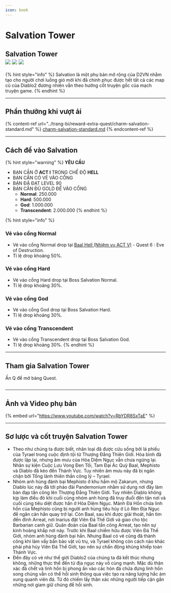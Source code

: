 ```yaml
---
icon: book
---
```


# Salvation Tower

Salvation Tower\
![](https://i0.wp.com/diablo2-vn.com/wp-content/uploads/2020/09/Baal_28Diablo_II29.gif?resize=88%2C204\&ssl=1) ![](https://i1.wp.com/diablo2-vn.com/wp-content/uploads/2020/09/Mephisto_28Diablo_II29.gif?resize=185%2C171\&ssl=1) ![](https://i1.wp.com/diablo2-vn.com/wp-content/uploads/2020/09/Diablo_28Diablo_II29.gif?resize=135%2C158\&ssl=1)
----------------------------------------------------------------------------------------------------------------------------------------------------------------------------------------------------------------------------------------------------------------------------------------------------------------------------------------------------

{% hint style="info" %}
Salvation là một phụ bản mở rộng của D2VN nhằm tạo cho người chơi luồng gió mới khi đã chinh phục được hết tất cả các map cũ của Diablo2 đương nhiên vẫn theo hướng cốt truyện gốc của mạch truyện game.
{% endhint %}

***



## Phần thưởng khi vượt ải

{% content-ref url="../trang-bi/reward-extra-quest/charm-salvation-standard.md" %}
[charm-salvation-standard.md](../trang-bi/reward-extra-quest/charm-salvation-standard.md)
{% endcontent-ref %}

***



## **Cách để vào Salvation** <a href="#salva2" id="salva2"></a>

{% hint style="warning" %}
**YÊU CẦU**

* BẠN CẦN Ở **ACT I** TRONG CHẾ ĐỘ **HELL**
* BẠN CẦN CÓ VÉ VÀO CỔNG
* BẠN ĐÃ ĐẠT LEVEL 90
* BẠN CẦN ĐỦ GOLD ĐỂ VÀO CỔNG&#x20;
  * **Normal**: 250.000
  * **Hard**: 500.000
  * **God**: 1.000.000
  * **Transcendent**: 2.000.000
{% endhint %}

{% hint style="info" %}
### Vé vào cổng Normal&#x20;

* Vé vào cổng Normal drop tại [Baal Hell (Nhiệm vụ ACT V)](../wiki/original-quests-lod/) - Quest 6 : Eve of Destruction.
* Tỉ lệ drop khoảng 50%.

### Vé vào cổng Hard

* Vé vào cổng Hard drop tại Boss Salvation Normal.
* Tỉ lệ drop khoảng 30%.

### Vé vào cổng God

* Vé vào cổng God drop tại Boss Salvation Hard.
* Tỉ lệ drop khoảng 30%.

### Vé vào cổng Transcendent

* Vé vào cổng Transcendent drop tại Boss Salvation God.
* Tỉ lệ drop khoảng 30%.
{% endhint %}



***

## **Tham gia Salvation Tower**

Ấn Q để mở bảng Quest.

<figure><img src="../.gitbook/assets/Screen Recording 2025-01-07 at 14.43.36.gif" alt=""><figcaption></figcaption></figure>



***

## **Ảnh và Video phụ bản** <a href="#salva4" id="salva4"></a>

{% embed url="https://www.youtube.com/watch?v=RbYDR8SxTaE" %}

***

## Sơ lược và cốt truyện Salvation Tower <a href="#salva5" id="salva5"></a>

* Theo như chúng ta được biết, nhân loại đã được cứu sống bởi lá phiếu của Tyrael trong cuộc định tội từ Thượng Đẳng Thiên Giới. Hòa bình đã được lập lại, nhưng âm mưu của Hỏa Diệm Ngục vẫn chưa ngừng lại. Nhân sự kiện Cuộc Lưu Vong Đen Tối, Tam Đại Ác Quỷ Baal, Mephisto và Diablo đã kéo đến Thánh Vực. Tuy nhiên âm mưu này đã bị ngăn chặn bởi Tổng lãnh thiên thần công lý – Tyrael.
* Nhóm anh hùng đánh bại Mephisto ở khu hầm mộ Zakarum, nhưng Diablo lúc này đã tới pháo đài Pandemonium nhằm sử dụng nơi đây làm bàn đạp tấn công lên Thượng Đẳng Thiên Giới. Tuy nhiên Diablo không kịp làm điều đó khi cuối cùng nhóm anh hùng đã truy đuổi đến tận nơi và cuối cùng tiêu diệt được hắn ở Hỏa Diệm Ngục. Mảnh Đá Hồn chứa linh hồn của Mephisto cũng bị người anh hùng tiêu hủy ở Lò Rèn Địa Ngục để ngăn cản hắn quay trở lại. Còn Baal, sau khi được giải thoát, hắn tìm đến đỉnh Arreat, nơi Inarius đặt Viên Đá Thế Giới và giao cho tộc Barbarian canh giữ. Quân đoàn của Baal tấn công Arreat, tạo nên sự kinh hoàng khắp nơi này. Trước khi Baal chiếm hữu được Viên Đá Thế Giới, nhóm anh hùng đánh bại hắn. Nhưng Baal có vẻ cũng đã thành công khi làm vấy bẩn bảo vật vũ trụ, và Tyrael không còn cách nào khác phải phá hủy Viên Đá Thế Giới, tạo nên sự chấn động khủng khiếp toàn Thánh Vực.
* Đến đây có vẻ như thế giới Diablo2 của chúng ta đã kết thúc nhưng không, những thực thể đến từ địa ngục này vô cùng mạnh. Mặc dù thân xác đã chết và linh hồn bị phong ấn vào các hòn đá chứa đựng linh hồn song chúng vẫn có thể hồi sinh thông qua việc tạo ra năng lượng hắc ám xung quanh viên đá. Từ đó chiếm lấy thân xác những người tiếp cận gần những nơi giam giữ chúng để hồi sinh.
